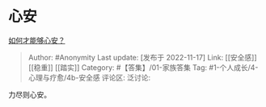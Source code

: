 # 心安
[如何才能够心安？](https://www.zhihu.com/question/276648150/answer/2761861616)

> Author: #Anonymity
> Last update: [发布于 2022-11-17]
> Link: [[安全感]] [[稳重]] [[踏实]]
> Category: #【答集】/01-家族答集
> Tag: #1-个人成长/4-心理与疗愈/4b-安全感
> 评论区:
> 泛讨论:

力尽则心安。
